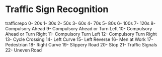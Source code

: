 # Traffic Sign Recognition
 trafficrepo
0- 20s
1- 30s
2- 50s
3- 60s
4- 70s
5- 80s
6- 100s
7- 120s
8- Compulsory Ahead
9- Compulsory Ahead or Turn Left
10- Compulsory Ahead or Turn Right
11- Compulsory Turn Left
12- Compulsory Turn Right
13- Cycle Crossing
14- Left Curve
15- Left Reverse
16- Men at Work
17- Pedestrian
18- Right Curve
19- Slippery Road
20- Stop
21- Traffic Signals
22- Uneven Road
